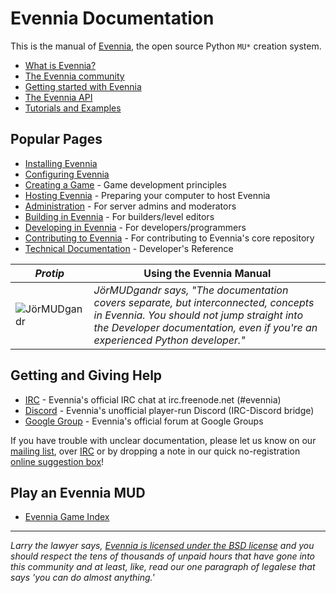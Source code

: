 # Evennia Documentation
This is the manual of [Evennia](http://www.evennia.com), the open source Python `MU*` creation system.
- [What is Evennia?](intro-to-evennia)
- [The Evennia community](community/community-overview)
- [Getting started with Evennia](related_topics/evennia-quickstart)
- [The Evennia API](evennia_core/evennia-flat-api)
- [Tutorials and Examples](tutorials_and_examples/tutorials.md)




## Popular Pages
* [Installing Evennia](evennia_core/setup/installation)
* [Configuring Evennia](evennia_core/setup/configuration)
* [Creating a Game](related_topics/planning/game-planning) - Game development principles
* [Hosting Evennia](related_topics/technical/hosting-overview) - Preparing your computer to host Evennia  
* [Administration](tutorials_and_examples/admin/admin-overview) - For server admins and moderators
* [Building in Evennia](tutorials_and_examples/building/building-overview) - For builders/level editors
* [Developing in Evennia](tutorials_and_examples/development/development-overview) - For developers/programmers
* [Contributing to Evennia](community/contributing/contributing) - For contributing to Evennia's core repository
* [Technical Documentation](api/evennia-api) - Developer's Reference

| _Protip_ | Using the Evennia Manual |
|--- |--- |
| ![JörMUDgandr][logo] | _JörMUDgandr says, "The documentation covers separate, but interconnected, concepts in Evennia. You should not jump straight into the Developer documentation, even if you're an experienced Python developer."_ |

## Getting and Giving Help
* [IRC][chat] - Evennia's official IRC chat at irc.freenode.net (#evennia)
* [Discord][discord] - Evennia's unofficial player-run Discord (IRC-Discord bridge)
* [Google Group][group] - Evennia's official forum at Google Groups

If you have trouble with unclear documentation, please let us know on our [mailing list][group],
over [IRC][chat] or by dropping a note in our quick no-registration [online suggestion box][form]!

## Play an Evennia MUD
* [Evennia Game Index](community/built_with_evennia/Evennia-Game-Index)

***

_Larry the lawyer says, [Evennia is licensed under the BSD license](community/licensing/FAQ) and you should respect the tens of thousands of unpaid hours that have gone into this community and at least, like, read our one paragraph of legalese that says 'you can do almost anything.'_ 

[search]: https://www.google.com/cse/publicurl?cx=010440404980795145992:6ztkvqc46je
[group]: https://groups.google.com/forum/#%21forum/evennia
[chat]: http://tinyurl.com/p22oofg
[discord]: https://discord.gg/NecFePw
[form]: http://tinyurl.com/c4tue23
[icon_new]: https://raw.githubusercontent.com/wiki/evennia/evennia/images/bright4.png
[icon_admin]: https://raw.githubusercontent.com/wiki/evennia/evennia/images/speedometer26.png
[icon_builder]: https://raw.githubusercontent.com/wiki/evennia/evennia/images/toolbox3.png
[icon_devel]: https://raw.githubusercontent.com/wiki/evennia/evennia/images/technical.png
[icon_tutorial]: https://raw.githubusercontent.com/wiki/evennia/evennia/images/living1.png
[icon_API]: https://raw.githubusercontent.com/wiki/evennia/evennia/images/python3.png
[logo]: https://raw.githubusercontent.com/evennia/evennia/master/evennia/web/website/static/website/images/evennia_logo.png
